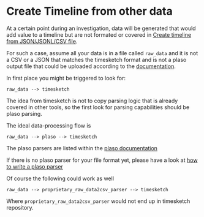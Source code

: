 # Create Timeline from other data

At a certain point during an investigation, data will be generated that would add value to a timeline but are not formated or covered in [Create timeline from JSON/JSONL/CSV file](docs/CreateTimelineFromJSONorCSV.md).

For such a case, assume all your data is in a file called `raw_data` and it is not a CSV or a JSON that matches the timesketch format and is not a plaso output file that could be uploaded according to the [documentation](/docs/CreateTimelineFromPlaso.md).

In first place you might be triggered to look for:

    raw_data --> timesketch

The idea from timesketch is not to copy parsing logic that is already covered in other tools, so the first look for parsing capabilities should be plaso parsing.

The ideal data-processing flow is

    raw_data --> plaso --> timesketch

The plaso parsers are listed within the [plaso documentation](https://plaso.readthedocs.io/en/latest/sources/user/Parsers-and-plugins.html)

If there is no plaso parser for your file format yet, please have a look at [how to write a plaso parser](https://plaso.readthedocs.io/en/latest/sources/developer/How-to-write-a-parser.html)

Of course the following could work as well

    raw_data --> proprietary_raw_data2csv_parser --> timesketch
    
Where `proprietary_raw_data2csv_parser` would not end up in timesketch repository.
